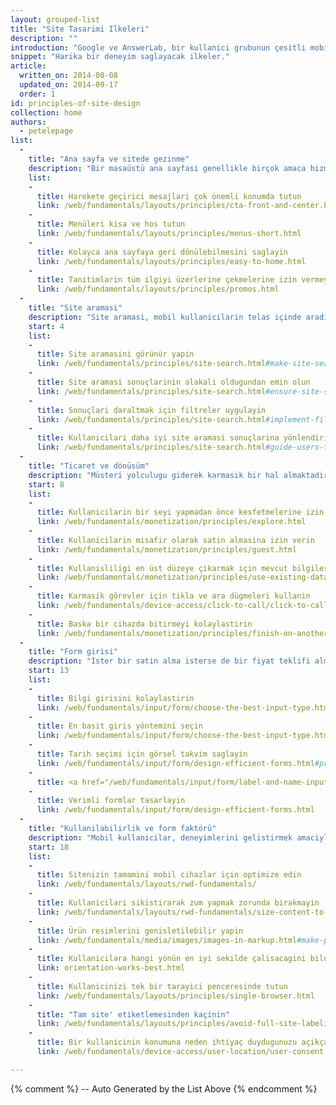 ```yaml
---
layout: grouped-list
title: "Site Tasarimi Ilkeleri"
description: ""
introduction: "Google ve AnswerLab, bir kullanici grubunun çesitli mobil sitelerle nasil etkilesimde bulundugunu inceleyen yogun bir <a href='research-study.html'>arastirma çalismasi</a> gerçeklestirdi.  Amaç su sorunun yanitini bulmakti: Iyi bir mobil siteyi neler olusturur?"
snippet: "Harika bir deneyim saglayacak ilkeler."
article:
  written_on: 2014-08-08
  updated_on: 2014-09-17
  order: 1
id: principles-of-site-design
collection: home
authors:
  - petelepage
list:
  -
    title: "Ana sayfa ve sitede gezinme"
    description: "Bir masaüstü ana sayfasi genellikle birçok amaca hizmet eder, ancak mobil ana sayfa kullanicilari aradiklari içerige baglamaya odaklanmalidir."
    list:
    -
      title: Harekete geçirici mesajlari çok önemli konumda tutun
      link: /web/fundamentals/layouts/principles/cta-front-and-center.html
    -
      title: Menüleri kisa ve hos tutun
      link: /web/fundamentals/layouts/principles/menus-short.html
    -
      title: Kolayca ana sayfaya geri dönülebilmesini saglayin
      link: /web/fundamentals/layouts/principles/easy-to-home.html
    -
      title: Tanitimlarin tüm ilgiyi üzerlerine çekmelerine izin vermeyin
      link: /web/fundamentals/layouts/principles/promos.html 
  -
    title: "Site aramasi"
    description: "Site aramasi, mobil kullanicilarin telas içinde aradiklari seyi bulmalarina yardimci olma açisindan çok önemlidir."
    start: 4
    list:
    -
      title: Site aramasini görünür yapin
      link: /web/fundamentals/principles/site-search.html#make-site-search-visible
    -
      title: Site aramasi sonuçlarinin alakali oldugundan emin olun
      link: /web/fundamentals/principles/site-search.html#ensure-site-search-results-are-relevant
    -
      title: Sonuçlari daraltmak için filtreler uygulayin
      link: /web/fundamentals/principles/site-search.html#implement-filters-to-narrow-results
    -
      title: Kullanicilari daha iyi site aramasi sonuçlarina yönlendirin
      link: /web/fundamentals/principles/site-search.html#guide-users-to-better-site-search-results
  -
    title: "Ticaret ve dönüsüm"
    description: "Müsteri yolculugu giderek karmasik bir hal almaktadir ve kullanicilar, kendi kosullariyla dönüsmeyi bekler."
    start: 8
    list:
    -
      title: Kullanicilarin bir seyi yapmadan önce kesfetmelerine izin verin
      link: /web/fundamentals/monetization/principles/explore.html
    -
      title: Kullanicilarin misafir olarak satin almasina izin verin
      link: /web/fundamentals/monetization/principles/guest.html
    -
      title: Kullanisliligi en üst düzeye çikarmak için mevcut bilgileri kullanin
      link: /web/fundamentals/monetization/principles/use-existing-data.html
    - 
      title: Karmasik görevler için tikla ve ara dügmeleri kullanin
      link: /web/fundamentals/device-access/click-to-call/click-to-call.html
    - 
      title: Baska bir cihazda bitirmeyi kolaylastirin
      link: /web/fundamentals/monetization/principles/finish-on-another-device
  -
    title: "Form girisi"
    description: "Ister bir satin alma isterse de bir fiyat teklifi alma veya e-posta listesine katilma islemi olsun, kullanicilarin dönüsüm deneyimi mümkün oldugunca kesintisiz olmalidir."
    start: 13
    list:
    -
      title: Bilgi girisini kolaylastirin
      link: /web/fundamentals/input/form/choose-the-best-input-type.html
    -
      title: En basit giris yöntemini seçin
      link: /web/fundamentals/input/form/choose-the-best-input-type.html#offer-suggestions-during-input-with-datalist
    -
      title: Tarih seçimi için görsel takvim saglayin
      link: /web/fundamentals/input/form/design-efficient-forms.html#provide-visual-calendars-when-selecting-dates
    -
      title: <a href="/web/fundamentals/input/form/label-and-name-inputs.html">Etiketleme</a> ve <a href="/web/fundamentals/input/form/provide-real-time-validation.html">gerçek zamanli dogrulama</a> ile form hatalarini en aza indirin
    -
      title: Verimli formlar tasarlayin
      link: /web/fundamentals/input/form/design-efficient-forms.html
  -
    title: "Kullanilabilirlik ve form faktörü"
    description: "Mobil kullanicilar, deneyimlerini gelistirmek amaciyla onlar için yaptiginiz küçük seyleri fark eder ve bundan memnun olurlar."
    start: 18
    list: 
    -
      title: Sitenizin tamamini mobil cihazlar için optimize edin
      link: /web/fundamentals/layouts/rwd-fundamentals/
    -
      title: Kullanicilari sikistirarak zum yapmak zorunda birakmayin
      link: /web/fundamentals/layouts/rwd-fundamentals/size-content-to-the-viewport.html
    -
      title: Ürün resimlerini genisletilebilir yapin
      link: /web/fundamentals/media/images/images-in-markup.html#make-product-images-expandable
    -
      title: Kullanicilara hangi yönün en iyi sekilde çalisacagini bildirin
      link: orientation-works-best.html
    -
      title: Kullanicinizi tek bir tarayici penceresinde tutun
      link: /web/fundamentals/layouts/principles/single-browser.html
    -
      title: "Tam site' etiketlemesinden kaçinin"
      link: /web/fundamentals/layouts/principles/avoid-full-site-labeling.html
    -
      title: Bir kullanicinin konumuna neden ihtiyaç duydugunuzu açikça belirtin
      link: /web/fundamentals/device-access/user-location/user-consent.html#always-request-access-to-location-on-a-user-gesture

---
```


{% comment %}
  -- Auto Generated by the List Above
{% endcomment %}


